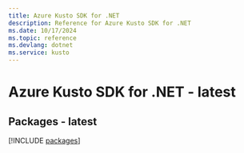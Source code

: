 ```yaml
---
title: Azure Kusto SDK for .NET
description: Reference for Azure Kusto SDK for .NET
ms.date: 10/17/2024
ms.topic: reference
ms.devlang: dotnet
ms.service: kusto
---
```

# Azure Kusto SDK for .NET - latest
## Packages - latest
[!INCLUDE [packages](kusto-index.md)]